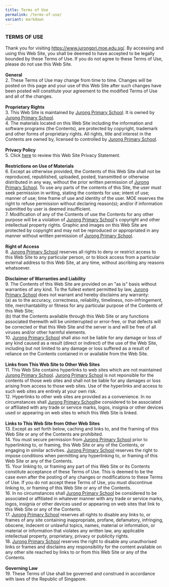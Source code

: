 ```yaml
---
title: Terms of Use
permalink: /terms-of-use/
variant: markdown
---
```

### **TERMS OF USE**

Thank you for visiting https://www.jurongpri.moe.edu.sg/. By accessing and using this Web Site, you shall be deemed to have accepted to be legally bounded by these Terms of Use. If you do not agree to these Terms of Use, please do not use this Web Site.<br><br>
**General**<br>
2. These Terms of Use may change from time to time. Changes will be posted on this page and your use of this Web Site after such changes have been posted will constitute your agreement to the modified Terms of Use and all of the changes. <br><br>
**Proprietary Rights**<br>
3. This Web Site is maintained by <u>Jurong Primary School</u>. It is owned by <u>Jurong Primary School</u>. <br>
4. The materials located on this Web Site including the information and software programs (the Contents), are protected by copyright, trademark and other forms of proprietary rights. All rights, title and interest in the Contents are owned by, licensed to controlled by <u>Jurong Primary School</u>.<br><br>
**Privacy Policy**<br>
5. Click <a target="_blank" rel="noopener noreferrer nofollow" href="https://www.jurongpri.moe.edu.sg/privacy/">here</a> to review this Web Site Privacy Statement. <br><br>
**Restrictions on Use of Materials**<br>
6. Except as otherwise provided, the Contents of this Web Site shall not be reproduced, republished, uploaded, posted, transmitted or otherwise distributed in any way, without the prior written permission of <u>Jurong Primary School</u>. To use any parts of the contents of this Site, the user must seek permission in writing, stating the contents for use; intent of use; manner of use; time frame of use and identity of the user. MOE reserves the right to refuse permission without declaring reason(s); and/or if information submitted by user is deemed insufficient. <br>
7. Modification of any of the Contents of use the Contents for any other purpose will be a violation of <u>Jurong Primary School</u>'s copyright and other intellectual property rights. Graphic and images on this Web Site are protected by copyright and may not be reproduced or appropriated in any manner without written permission of <u>Jurong Primary School</u>. <br><br>
**Right of Access**<br>
8. <u>Jurong Primary School</u> reserves all rights to deny or restrict access to this Web Site to any particular person, or to block access from a particular external address to this Web Site, at any time, without ascribing any reasons whatsoever.<br><br>
**Disclaimer of Warranties and Liability**<br>
9. The  Contents of this Web Site are provided on an "as is" basis without warranties of any kind. To the fullest extent permitted by law, <u>Jurong Primary School</u> does not warrant and hereby disclaims any warranty: <br>
(a) as to the accuracy, correctness, reliability, timeliness, non-infringement, title, merchantability or fitness for any particular purpose of the Contents of this Web Site; <br>
(b) that the Contents available through this Web Site or any functions associated therewith will be uninterrupted or error-free, or that defects will be corrected or that this Web Site and the server is and will be free of all viruses and/or other harmful elements.<br> 
10. <u>Jurong Primary School</u> shall also not be liable for any damage or loss of any kind caused as a result (direct or indirect) of the use of the Web Site, including but not limited to any damage or loss suffered as a result of reliance on the Contents contained in or available from the Web Site.  <br><br>
**Links from This Web Site to Other Web Sites** <br>
11. This Web Site contains hyperlinks to web sites which are not maintained <u>Jurong Primary School</u>. <u>Jurong Primary School</u> is not reponsible for the contents of those web sites and shall not be liable for any damages or loss arising from access to those web sites. Use of the hyperlinks and access to such web sites are entirely at your own risk. <br>
12. Hyperlinks to other web sites are provided as a convenience. In no circumstances shall <u>Jurong Primary School</u>be considered to be associated or affiliated with any trade or service marks, logos, insignia or other devices used or appearing on web sites to which this Web Site is linked. <br><br>
**Links to This Web Site from Other Web Sites**<br>
13. Except as set forth below, caching and links to, and the framing of this Web Site or any of the Contents are prohibited. <br>
14. You must secure permission from <u>Jurong Primary School</u> prior to hyperlinking to, or framing, this Web Site or any of the Contents, or engaging in similar activities. <u>Jurong Primary School</u> reserves the right to impose conditions when permitting any hyperlinking to, or framing of this Web Site or any of the Contents. <br>
15. Your linking to, or framing any part of this Web Site or its Contents constitute acceptance of these Terms of Use. This is deemed to be the case even after the posting of any changes or modifications to these Terms of Use. If you do not accept these Terms of Use, you must discontinue linking to, or framing of this Web Site or any of the Contents. <br>
16. In no circumstances shall <u>Jurong Primary School</u> be considered to be associated or affiliated in whatever manner with any trade or service marks, logos, insignia or other devices used or appearing on web sites that link to this Web Site or any of the Contents.<br>
17. <u>Jurong Primary School</u> reserves all rights to disable any links to, or frames of any site containing inappropriate, profane, defamatory, infringing, obscene, indecent or unlawful topics, names, material or information, or material or information that violates any written law, any applicable intellectual property, proprietary, privacy or publicity rights. <br>
18. <u>Jurong Primary School</u> reserves the right to disable any unauthorised links or frames and disclaims any responsibility for the content available on any other site reached by links to or from this Web Site or any of the Contents. <br><br>
**Governing Law**<br>
19. These Terms of Use shall be governed and construed in accordance with laws of the Republic of Singapore. 


